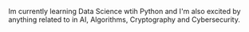 Im currently learning Data Science wtih Python and I'm also excited by anything related to in AI, Algorithms, Cryptography and Cybersecurity. 
